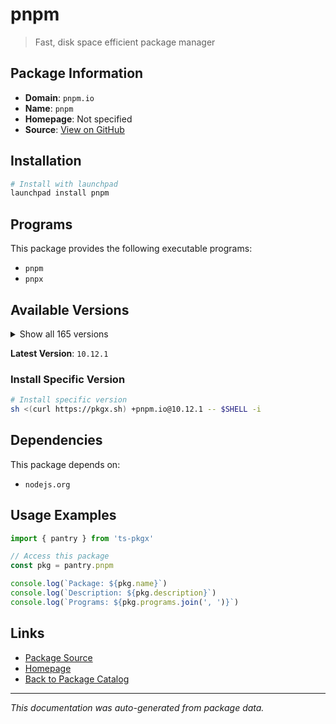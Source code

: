 # pnpm

> Fast, disk space efficient package manager

## Package Information

- **Domain**: `pnpm.io`
- **Name**: `pnpm`
- **Homepage**: Not specified
- **Source**: [View on GitHub](https://github.com/pkgxdev/pantry/tree/main/projects/pnpm.io/package.yml)

## Installation

```bash
# Install with launchpad
launchpad install pnpm
```

## Programs

This package provides the following executable programs:

- `pnpm`
- `pnpx`

## Available Versions

<details>
<summary>Show all 165 versions</summary>

- `10.12.1`, `10.12.0`, `10.11.1`, `10.11.0`, `10.10.0`
- `10.9.0`, `10.8.1`, `10.8.0`, `10.7.1`, `10.7.0`
- `10.6.5`, `10.6.4`, `10.6.3`, `10.6.2`, `10.6.1`
- `10.6.0`, `10.5.2`, `10.5.1`, `10.5.0`, `10.4.1`
- `10.4.0`, `10.3.0`, `10.2.1`, `10.2.0`, `10.1.0`
- `10.0.0`, `9.15.9`, `9.15.8`, `9.15.7`, `9.15.6`
- `9.15.5`, `9.15.4`, `9.15.3`, `9.15.2`, `9.15.1`
- `9.15.0`, `9.14.4`, `9.14.3`, `9.14.2`, `9.14.1`
- `9.13.2`, `9.13.1`, `9.13.0`, `9.12.3`, `9.12.2`
- `9.12.1`, `9.12.0`, `9.11.0`, `9.10.0`, `9.9.0`
- `9.8.0`, `9.7.1`, `9.7.0`, `9.6.0`, `9.5.0`
- `9.4.0`, `9.3.0`, `9.2.0`, `9.1.4`, `9.1.3`
- `9.1.2`, `9.1.1`, `9.1.0`, `9.0.6`, `9.0.5`
- `9.0.4`, `9.0.3`, `9.0.2`, `9.0.1`, `9.0.0`
- `8.15.9`, `8.15.8`, `8.15.7`, `8.15.6`, `8.15.5`
- `8.15.4`, `8.15.3`, `8.15.2`, `8.15.1`, `8.15.0`
- `8.14.3`, `8.14.2`, `8.14.1`, `8.14.0`, `8.13.1`
- `8.12.1`, `8.12.0`, `8.11.0`, `8.10.5`, `8.10.4`
- `8.10.3`, `8.10.2`, `8.10.1`, `8.10.0`, `8.9.2`
- `8.9.1`, `8.9.0`, `8.8.0`, `8.7.6`, `8.7.5`
- `8.7.4`, `8.7.3`, `8.7.1`, `8.7.0`, `8.6.12`
- `8.6.11`, `8.6.10`, `8.6.9`, `8.6.8`, `8.6.7`
- `8.6.6`, `8.6.5`, `8.6.4`, `8.6.3`, `8.6.2`
- `8.6.1`, `8.6.0`, `8.5.1`, `8.5.0`, `8.4.0`
- `8.3.1`, `8.3.0`, `8.2.0`, `8.1.1`, `8.1.0`
- `8.0.0`, `7.33.7`, `7.33.6`, `7.33.5`, `7.33.4`
- `7.33.3`, `7.33.2`, `7.33.1`, `7.33.0`, `7.32.5`
- `7.32.4`, `7.32.3`, `7.32.2`, `7.32.1`, `7.32.0`
- `7.31.0`, `7.30.5`, `7.30.3`, `7.30.1`, `7.30.0`
- `7.29.3`, `7.29.1`, `7.29.0`, `7.28.0`, `7.27.1`
- `7.27.0`, `7.26.3`, `7.26.2`, `7.26.1`, `7.26.0`
- `7.25.1`, `7.25.0`, `7.24.3`, `7.24.2`, `7.23.0`
- `7.22.0`, `7.21.0`, `7.20.0`, `7.19.0`, `7.18.2`

</details>

**Latest Version**: `10.12.1`

### Install Specific Version

```bash
# Install specific version
sh <(curl https://pkgx.sh) +pnpm.io@10.12.1 -- $SHELL -i
```

## Dependencies

This package depends on:

- `nodejs.org`

## Usage Examples

```typescript
import { pantry } from 'ts-pkgx'

// Access this package
const pkg = pantry.pnpm

console.log(`Package: ${pkg.name}`)
console.log(`Description: ${pkg.description}`)
console.log(`Programs: ${pkg.programs.join(', ')}`)
```

## Links

- [Package Source](https://github.com/pkgxdev/pantry/tree/main/projects/pnpm.io/package.yml)
- [Homepage](#)
- [Back to Package Catalog](../../package-catalog.md)

---

*This documentation was auto-generated from package data.*
